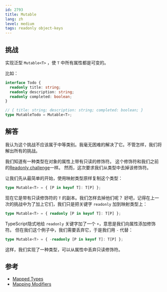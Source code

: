 ```yaml
---
id: 2793
title: Mutable
lang: zh
level: medium
tags: readonly object-keys
---
```


## 挑战

实现泛型 `Mutable<T>` ，使 `T` 中所有属性都是可变的。

比如：

```typescript
interface Todo {
  readonly title: string;
  readonly description: string;
  readonly completed: boolean;
}

// { title: string; description: string; completed: boolean; }
type MutableTodo = Mutable<T>;
```

## 解答

我认为这个挑战不应该属于中等类别。我毫无困难的解决了它。不管怎样，我们将解出所有的挑战。

我们知道有一种类型在对象的属性上带有只读的修饰符。
这个修饰符和我们之前的[Readonly challenge](./easy-readonly.md)一样。
然而，这次要求我们从类型中去掉该修饰符。

让我们先从最简单的开始，使用映射类型原样复制这个类型：

```typescript
type Mutable<T> = { [P in keyof T]: T[P] };
```

现在它是带有只读修饰符的 `T` 的副本。我们怎样去掉他们呢？
好吧，记得在上一次的挑战中为了加上它们，我们只是把关键字 `readonly` 加到映射类型上：

```typescript
type Mutable<T> = { readonly [P in keyof T]: T[P] };
```

TypeScript隐式地给 `readonly` 关键字加了一个 `+`，意思是我们向属性添加修饰符。
但在我们这个例子中，我们需要丢弃它，于是我们用 `-` 代替：

```typescript
type Mutable<T> = { -readonly [P in keyof T]: T[P] };
```

这样，我们实现了一种类型，可以从属性中丢弃只读修饰符。

## 参考

- [Mapped Types](https://www.typescriptlang.org/docs/handbook/2/mapped-types.html)
- [Mapping Modifiers](https://www.typescriptlang.org/docs/handbook/2/mapped-types.html#mapping-modifiers)
